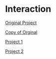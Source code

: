 # Interaction


[Original Project](http://smpo.github.io/socialmedia/)


[Copy of Orginal](https://ptapurva2008.github.io/Interaction/Original/index.html)


[Project 1](https://ptapurva2008.github.io/Interaction/Project1/index.html)


[Project 2](https://ptapurva2008.github.io/Interaction/Project2/index.html)